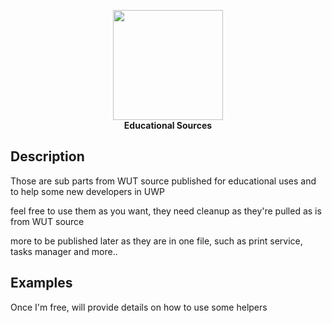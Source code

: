 <p align="center">
  <img src="../assets/img/logo.png" width="176"><br>
  <b>Educational Sources</b><br>
</p>

## Description

Those are sub parts from WUT source published for educational uses and to help some new developers in UWP

feel free to use them as you want, they need cleanup as they're pulled as is from WUT source

more to be published later as they are in one file, such as print service, tasks manager and more..

## Examples

Once I'm free, will provide details on how to use some helpers
